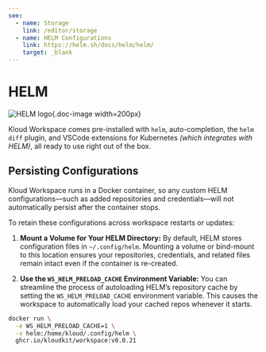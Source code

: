 ```yaml
---
see:
  - name: Storage
    link: /editor/storage
  - name: HELM Configurations
    link: https://helm.sh/docs/helm/helm/
    target: _blank
---
```


# HELM

![HELM logo](/icons/helm.svg){.doc-image width=200px}

Kloud Workspace comes pre-installed with `helm`, auto-completion, the `helm diff` plugin,
and VSCode extensions for Kubernetes *(which integrates with HELM)*, all ready to use
right out of the box.

## Persisting Configurations

Kloud Workspace runs in a Docker container, so any custom HELM configurations—such as
added repositories and credentials—will not automatically persist after the container
stops.

To retain these configurations across workspace restarts or updates:

1. **Mount a Volume for Your HELM Directory:**
  By default, HELM stores configuration files in `~/.config/helm`.
  Mounting a volume or bind-mount to this location ensures your repositories,
  credentials, and related files remain intact even if the container is re-created.

2. **Use the `WS_HELM_PRELOAD_CACHE` Environment Variable:**
  You can streamline the process of autoloading HELM’s repository cache by setting the
  `WS_HELM_PRELOAD_CACHE` environment variable.
  This causes the workspace to automatically load your cached repos whenever it starts.

```sh
docker run \
  -e WS_HELM_PRELOAD_CACHE=1 \
  -v helm:/home/kloud/.config/helm \
  ghcr.io/kloudkit/workspace:v0.0.21
```
